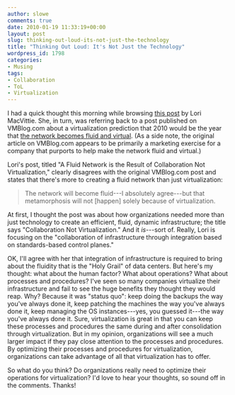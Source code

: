```yaml
---
author: slowe
comments: true
date: 2010-01-19 11:33:19+00:00
layout: post
slug: thinking-out-loud-its-not-just-the-technology
title: "Thinking Out Loud: It's Not Just the Technology"
wordpress_id: 1798
categories:
- Musing
tags:
- Collaboration
- ToL
- Virtualization
---
```


I had a quick thought this morning while browsing [this post](http://devcentral.f5.com/weblogs/macvittie/archive/2010/01/19/a-fluid-network-is-the-result-of-collaboration-not-virtualization.aspx) by Lori MacVittie. She, in turn, was referring back to a post published on VMBlog.com about a virtualization prediction that 2010 would be the year that [the network becomes fluid and virtual](http://vmblog.com/archive/2009/12/07/2010-virtualization-predictions-the-year-the-network-becomes-fluid-and-virtual.aspx). (As a side note, the original article on VMBlog.com appears to be primarily a marketing exercise for a company that purports to help make the network fluid and virtual.)

Lori's post, titled "A Fluid Network is the Result of Collaboration Not Virtualization," clearly disagrees with the original VMBlog.com post and states that there's more to creating a fluid network than just virtualization:

>The network will become fluid---I absolutely agree---but that metamorphosis will not [happen] solely because of virtualization.

At first, I thought the post was about how organizations needed more than just technology to create an efficient, fluid, dynamic infrastructure; the title says "Collaboration Not Virtualization." And it _is_---sort of. Really, Lori is focusing on the "collaboration of infrastructure through integration based on standards-based control planes."

OK, I'll agree with her that integration of infrastructure is required to bring about the fluidity that is the "Holy Grail" of data centers. But here's my thought: what about the human factor? What about operations? What about processes and procedures? I've seen so many companies virtualize their infrastructure and fail to see the huge benefits they thought they would reap. Why? Because it was "status quo": keep doing the backups the way you've always done it, keep patching the machines the way you've always done it, keep managing the OS instances---yes, you guessed it---the way you've always done it. Sure, virtualization is great in that you can keep these processes and procedures the same during and after consolidation through virtualization. But in my opinion, organizations will see a much larger impact if they pay close attention to the processes and procedures. By optimizing their processes and procedures for virtualization, organizations can take advantage of all that virtualization has to offer.

So what do you think? Do organizations really need to optimize their operations for virtualization? I'd love to hear your thoughts, so sound off in the comments. Thanks!
